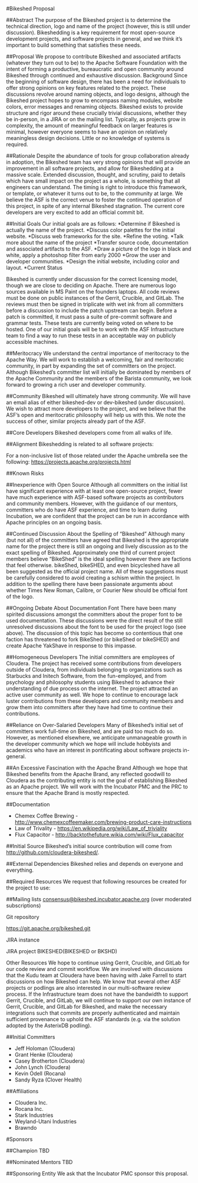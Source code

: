#Bikeshed Proposal

##Abstract
The purpose of the Bikeshed project is to determine the technical direction, logo and name of the project (however, this is still under discussion).  Bikeshedding is a key requirement for most open-source development projects, and software projects in general, and we think it’s important to build something that satisfies these needs.

##Proposal
We propose to contribute Bikeshed and associated artifacts (whatever they turn out to be) to the Apache Software Foundation with the intent of forming a productive, bureaucratic and open community around Bikeshed through continued and exhaustive discussion.
Background
Since the beginning of software design, there has been a need for individuals to offer strong opinions on key features related to the project. These discussions revolve around naming objects, and logo designs, although the Bikeshed project hopes to grow to encompass naming modules, website colors, error messages and renaming objects. Bikeshed exists to provide structure and rigor around these crucially trivial discussions, whether they be in-person, in a JIRA or on the mailing list. Typically, as projects grow in complexity, the amount of meaningful feedback on larger features is minimal, however everyone seems to have an opinion on relatively meaningless design decisions. Little or no knowledge of systems is required.

##Rationale
Despite the abundance of tools for group collaboration already in adoption, the Bikeshed team has very strong opinions that will provide an improvement in all software projects, and allow for Bikeshedding at a massive scale. Extended discussion, thought, and scrutiny, paid to details which have small impact on the project as a whole, is something that all engineers can understand. The timing is right to introduce this framework, or template, or whatever it turns out to be, to the community at large. We believe the ASF is the correct venue to foster the continued operation of this project, in spite of any internal Bikeshed stagnation. The current core developers are very excited to add an official commit bit.

##Initial Goals
Our initial goals are as follows:
*Determine if Bikeshed is actually the name of the project.
*Discuss color palettes for the initial website.
*Discuss web frameworks for the site.
*Refine the voting.
*Talk more about the name of the project
*Transfer source code, documentation and associated artifacts to the ASF.
*Draw a picture of the logo in black and white, apply a photoshop filter from early 2000
*Grow the user and developer communities.
*Design the initial website, including color and layout.
*Current Status

Bikeshed is currently under discussion for the correct licensing model, though we are close to deciding on Apache.  There are numerous logo sources available in MS Paint on the founders laptops. All code reviews must be done on public instances of the Gerrit, Crucible, and GitLab.  The reviews must then be signed in triplicate with wet ink from all committers before a discussion to include the patch upstream can begin. Before a patch is committed, it must pass a suite of pre-commit software and grammar tests.  These tests are currently being voted on where to be hosted. One of our initial goals will be to work with the ASF Infrastructure team to find a way to run these tests in an acceptable way on publicly accessible machines.

##Meritocracy
We understand the central importance of meritocracy to the Apache Way. We will work to establish a welcoming, fair and meritocratic community, in part by expanding the set of committers on the project. Although Bikeshed’s committer list will initially be dominated by members of the Apache Community and the members of the Barista community, we look forward to growing a rich user and developer community.

##Community
Bikeshed will ultimately have strong community. We will have an email alias of either bikeshed-dev or dev-bikeshed (under discussion). We wish to attract more developers to the project, and we believe that the ASF’s open and meritocratic philosophy will help us with this. We note the success of other, similar projects already part of the ASF.

##Core Developers
Bikeshed developers come from all walks of life.

##Alignment
Bikeshedding is related to all software projects:

For a non-inclusive list of those related under the Apache umbrella see the following:
https://projects.apache.org/projects.html

##Known Risks

##Inexperience with Open Source
Although all committers on the initial list have significant experience with at least one open-source project, fewer have much experience with ASF-based software projects as contributors and community members. However, with the guidance of our mentors, committers who do have ASF experience, and time to learn during Incubation, we are confident that the project can be run in accordance with Apache principles on an ongoing basis.

##Continued Discussion About the Spelling of “Bikeshed”
Although many (but not all) of the committers have agreed that Bikeshed is the appropriate name for the project there is still an ongoing and lively discussion as to the exact spelling of Bikeshed.  Approximately one third of current project members believe “BikeShed” is the ideal spelling however there are factions that feel otherwise.  bikeShed, bikeSHED, and even bicycleshed have all been suggested as the official project name.  All of these suggestions must be carefully considered to avoid creating a schism within the project.  In addition to the spelling there have been passionate arguments about whether Times New Roman, Calibre, or Courier New should be official font of the logo.

##Ongoing Debate About Documentation Font
There have been many spirited discussions amongst the committers about the proper font to be used documentation. These discussions were the direct result of the still unresolved discussions about the font to be used for the project logo (see above). The discussion of this topic has become so contentious that one faction has threatened to fork BikeShed (or bikeShed or bikeSHED) and create Apache YakShave in response to this impasse.    

##Homogeneous Developers
The initial committers are employees of Cloudera.
The project has received some contributions from developers outside of Cloudera, from individuals belonging to organizations such as Starbucks and Initech Software, from the fun-employed, and from psychology and philosophy students using Bikeshed to advance their understanding of due process on the internet. The project attracted an active user community as well. We hope to continue to encourage lack luster contributions from these developers and community members and grow them into committers after they have had time to continue their contributions.

##Reliance on Over-Salaried Developers
Many of Bikeshed’s initial set of committers work full-time on Bikeshed, and are paid too much do so. However, as mentioned elsewhere, we anticipate unmanageable growth in the developer community which we hope will include hobbyists and academics who have an interest in pontificating about software projects in-general.

##An Excessive Fascination with the Apache Brand
Although we hope that Bikeshed benefits from the Apache Brand, any reflected goodwill to Cloudera as the contributing entity is not the goal of establishing Bikeshed as an Apache project. We will work with the Incubator PMC and the PRC to ensure that the Apache Brand is mostly respected.

##Documentation
* Chemex Coffee Brewing - http://www.chemexcoffeemaker.com/brewing-product-care-instructions
* Law of Trivality - https://en.wikipedia.org/wiki/Law_of_triviality
* Flux Capacitor - http://backtothefuture.wikia.com/wiki/Flux_capacitor

##Initial Source
Bikeshed’s initial source contribution will come from http://github.com/cloudera-bikeshed/.

##External Dependencies
Bikeshed relies and depends on everyone and everything.

##Required Resources
We request that following resources be created for the project to use:

##Mailing lists
consensus@bikeshed.incubator.apache.org (over moderated subscriptions)

Git repository

https://git.apache.org/bikeshed.git

JIRA instance

JIRA project BIKESHED(BIKESHED or BKSHD)

Other Resources
We hope to continue using Gerrit, Crucible, and GitLab for our code review and commit workflow. We are involved with discussions that the Kudu team at Cloudera have been having with Jake Farrell to start discussions on how Bikeshed can help. We know that several other ASF projects or podlings are also interested in our multi-software review process.
If the Infrastructure team does not have the bandwidth to support Gerrit, Crucible, and GitLab, we will continue to support our own instance of Gerrit, Crucible, and GitLab for Bikeshed, and make the necessary integrations such that commits are properly authenticated and maintain sufficient provenance to uphold the ASF standards (e.g. via the solution adopted by the AsterixDB podling).

##Initial Committers


* Jeff Holoman (Cloudera)
* Grant Henke (Cloudera)
* Casey Brotherton (Cloudera)
* John Lynch (Cloudera)
* Kevin Odell (Rocana)
* Sandy Ryza (Clover Health)

##Affiliations

* Cloudera Inc.
* Rocana Inc.
* Stark Industries
* Weyland-Utani Industries
* Brawndo

#Sponsors

##Champion
TBD

##Nominated Mentors
TBD

##Sponsoring Entity
We ask that the Incubator PMC sponsor this proposal.


